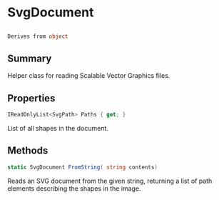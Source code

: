 # SvgDocument

## 
```c#
Derives from object
```

## Summary

Helper class for reading Scalable Vector Graphics files.
## Properties

```c#
IReadOnlyList<SvgPath> Paths { get; } 
```
List of all shapes in the document.
## Methods

```c#
static SvgDocument FromString( string contents) 
```
Reads an SVG document from the given string, returning a list of path elements
describing the shapes in the image.
